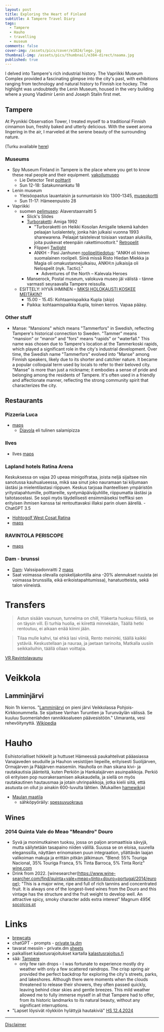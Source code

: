 ```yaml
---
layout: post
title: Exploring the Heart of Finland
subtitle: A Tampere Travel Diary
tags:
  - Tampere
  - Hauho
  - travelling
  - museum
comments: false
cover-img: /assets/pics/cover/e1024/lego.jpg
thumbnail-img: /assets/pics/thumbnail/e384-direct/naama.jpg
published: true
---
```


I delved into Tampere's rich industrial history. The Vapriikki Museum Complex provided a fascinating glimpse into the city's past, with exhibitions ranging from technology and natural history to Finnish ice hockey. The highlight was undoubtedly the Lenin Museum, housed in the very building where a young Vladimir Lenin and Joseph Stalin first met.

## Tampere

At Pyynikki Observation Tower, I treated myself to a traditional Finnish cinnamon bun, freshly baked and utterly delicious. With the sweet aroma lingering in the air, I marveled at the serene beauty of the surrounding nature.

(Turku available [here](https://talonendm.github.io/2023-07-15-west-travel/))

### Museums

- Spy Museum Finland in Tampere is the place where you get to know these real people and their equipment. [vakoilumuseo](https://www.vakoilumuseo.fi/spy-museum/)
  - Lie Detector Test [polttarit](https://www.vakoilumuseo.fi/to-do-sight-lie-detector-guide/bachelor-polttarit-tampere-finlayson/)
  - Sun 12-18: Satakunnankatu 18
- Lenin museum
  - Yleisöopastus lauantaisin ja sunnuntaisin klo 1300-1345, [museokortti](https://museot.fi/nayttelykalenteri/index.php?nayttely_id=32333)
  - Sun 11-17: Hämeenpuisto 28
- Vapriikki
  - suomen [pelimuseo](https://www.vapriikki.fi/nayttelyt/suomen-pelimuseo-nayttelyt/): Alaverstaanraitti 5
    - Slick's Slides
    - [Turboraketti](https://fi.wikipedia.org/wiki/Turboraketti): Amiga 1992
      - "Turboraketti on Heikki Kosolan Amigalle tekemä kahden pelaajan luolalentely, jonka hän julkaisi vuonna 1993 sharewarena. Pelaajat taistelevat toisiaan vastaan aluksilla, joita puskevat eteenpäin rakettimoottorit." [Retropelit](https://www.retropelit.fi/turboraketti/)
      - Flipperi [Twilight](https://pinside.com/pinball/machine/twilight-zone)
      - ANKH - Pasi Janhunen [roolipelitiedotus](https://roolipelitiedotus.fi/haastattelu/haastattelussa-pasi-janhunen/): "ANKH oli toinen suomalainen roolipeli. Siinä missä Risto Hiedan Miekka ja Magia oli omakustannejulkaisu, ANKH:n julkaisija oli Nelospelit (nyk. Tactic)."
        - Adventures of the North – Kalevala Heroes
    - Manserock, Postal museum, valokuva museo jäi välistä - tänne varmasti seuraavalla Tampere reissulla.
  - ESITTELY: HYVÄ IHMINEN – [MIKSI HOLOKAUSTI KOSKEE MEITÄKIN?](https://www.vapriikki.fi/tapahtuu/esittely-hyva-ihminen-miksi-holokausti-koskee-meitakin/)
    - 15.00 - 15.45: Kohtaamispaikka Kupla (skip)
    - Paikka: kohtaamispaikka Kupla, toinen kerros. Vapaa pääsy.

### Other stuff

- Manse: "Mansions" which means "Tammerfors" in Swedish, reflecting Tampere's historical connection to Sweden. "Tammer" means "mansion" or "manor" and "fors" means "rapids" or "waterfall." This name was chosen due to Tampere's location at the Tammerkoski rapids, which played a significant role in the city's industrial development. Over time, the Swedish name "Tammerfors" evolved into "Manse" among Finnish speakers, likely due to its shorter and catchier nature. It became a popular colloquial term used by locals to refer to their beloved city. "Manse" is more than just a nickname; it embodies a sense of pride and belonging among the residents of Tampere. It's often used in a friendly and affectionate manner, reflecting the strong community spirit that characterizes the city.

## Restaurants

### Pizzeria Luca

- [maps](https://www.google.com/maps/place/Pizzeria+Luca/@61.5005302,23.756915,17z/)
  - [Diavola](https://www.k-ruoka.fi/reseptit/diavola) eli tulinen salamipizza

### Ilves

- Ilves [maps](https://www.google.com/maps/place/Original+Sokos+Hotel+Ilves/@61.4946191,23.7656454,17z)


### Lapland hotels Ratina Arena

Keskuksessa on vajaa 20 upeaa minigolfrataa, joista neljä sijaitsee niin sanotussa kauhualueessa, mikä saa sinut joko nauramaan tai kiljumaan iästäsi ja mielentilastasi riippuen. Keskus tarjoaa ihanteellisen ympäristön yritystapahtumille, polttareille, syntymäpäiväjuhlille, riippumatta iästäsi ja taitotasostasi. Se sopii myös täydellisesti ensimmäiseksi treffiksi sen erityisen ihmisen kanssa tai rentouttavaksi illaksi parin oluen äärellä. - ChatGPT 3.5

- [Hohtogolf West Cosat Ratina](https://visittampere.fi/en/experience/hohtogolf-west-coast-ratina/)
- [maps](https://www.google.com/maps/place/Lapland+Hotels+Arena/@61.4943675,23.7699167,16.5z/)

### RAVINTOLA PERISCOPE

- [maps](https://www.google.com/maps/place/Ravintola+Periscope/@61.4946191,23.7656454,17z/)

### Dam - brunssi

- [Dam](https://dambar.fi/20-opiskelijoille/): Valssipadonraitti 2 [maps](https://www.google.com/maps/place/Valssipadonraitti+2,+33100+Tampere/@61.5007384,23.7613583,17z/)
- Saat voimassa olevalla opiskelijakortilla aina -20% alennukset ruuista (ei voimassa brunssilla, eikä erikoistapahtumissa), hanatuotteista, sekä talon viineistä.

# Transfers

> Astun sisään vaunuun, tunnelma on chill,
Yläkerta huokuu fiilistä, se on täysin vill.
Ei turhia huolia, ei kiirettä minnekään,
Täällä hetki rentoutuu, ei aikaan enää kiinni jään.

> Tilaa mulle kahvi, tai ehkä lasi viiniä,
Rento meininki, täällä kaikki ystäviä.
Keskustellaan ja nauraa, ja jaetaan tarinoita,
Matkalla uusiin seikkailuihin, täällä ollaan voittajia.

[VR Ravintolavaunu](https://www.vr.fi/palvelut-junassa/ravintolavaunun-ylakerta)


# Veikkola

## Lamminjärvi

Noin 1h kierros. "[Lamminjärvi](https://fi.wikipedia.org/wiki/Lamminj%C3%A4rvi_(Kirkkonummi)) on pieni järvi Veikkolassa Pohjois-Kirkkonummella. Se sijaitsee Vanhan Turuntien ja Turunväylän välissä. Se kuuluu Suomenlahden rannikkoalueen päävesistöön." Uimaranta, vesi rehevöitynyttä. [Wikipedia](https://fi.wikipedia.org/wiki/Lamminj%C3%A4rvi_(Kirkkonummi))




# Hauho

Esihistorialliset hökkelit ja huttuset Hämeessä paukahtelivat pääasiassa Vanajaveden seuduille ja Hauhon vesistöjen liepeille, erityisesti Suolijärven, Ormajärven ja Pääjärven maisemiin. Hauholla on ihan sikana kivi- ja rautakautisia jäänteitä, kuten Perkiön ja Hankalajärven asuinpaikkoja. Perkiö oli erityisen pop nuorakeraamisen aikakaudella, ja siellä on myös rautakautinen hautausmaa ja jotain uhrinpaikkoja, jotka kielii siitä, että asutusta on ollut jo ainakin 600-luvulta lähtien. (Mukaillen [hamewiki](https://www.hamewiki.fi/Hauho)a)

- [Maulan maatila](https://www.maula.net/)
  - sähköpyöräily: [spessuvuokraus](https://www.spessuvuokraus.fi/)


## Wines

### 2014 Quinta Vale do Meao "Meandro" Douro

- Syvä ja monimutkainen tuoksu, jossa on paljon aromaattisia sävyjä, mutta säilytetään tasapaino niiden välillä. Suussa se on eloisa, suurella eleganssilla, näyttäen erinomaisen puun integraation, yllättävän laajan valikoiman makuja ja erittäin pitkän jälkimaun. "Blend: 55% Touriga Nacional, 35% Touriga Franca, 5% Tinta Barroca, 5% Tinta Roriz" [wine.com](https://www.wine.com/product/quinta-do-vale-meao-douro-2014/430983#closePromoModal)
- Drink from 2022. [winesearcher(https://www.wine-searcher.com/find/quinta+vale+meao+tinto+douro+portugal/2014/europe); "This is a major wine, ripe and full of rich tannins and concentrated fruit. It is always one of the longest-lived wines from the Douro and this vintage has the structure and the fruit weight to develop well. An attractive spicy, smoky character adds extra interest" Magnum 495€ [socolcos.pt](https://socalcos.pt/index.php/pt/loja/categorias/vinho/quinta-do-vale-me%C3%A3o-2014-douro-1-5l-detail.html)


# Links

- [brewcats](https://www.xn--tyttkinpanee-6ib.com/)
- chatGPT - prompts - [private ta.dm](https://docs.google.com/document/d/1n1Vl_3XI5mYtdwjpzkOmbijMq9S61ba18t5PttlT9xE/edit?usp=sharing)
- tavarat messiin - private.dm [sheets](https://docs.google.com/spreadsheets/d/19BkGyPCeYUFju6qmrPmDd3s-zcD2MNX5jRguvoorb1c/edit?usp=sharing)
- paikalliset kalastusrajoitukset kartalla [kalastusrajoitus.fi](https://kalastusrajoitus.fi/#/kalastusrajoitus)
- sää: [Tampere](https://www.foreca.fi/Finland/Tampere)
  - only few rain drops -  I was fortunate to experience mostly dry weather with only a few scattered raindrops. The crisp spring air provided the perfect backdrop for exploring the city's streets, parks, and lakeshores. Although there were moments when the clouds threatened to release their showers, they often passed quickly, leaving behind clear skies and gentle breezes. This mild weather allowed me to fully immerse myself in all that Tampere had to offer, from its historic landmarks to its natural beauty, without any significant interruptions.
- "Lapset löysivät röykkiön hylättyjä hautakiviä" [HS 12.4.2024](https://www.hs.fi/kotimaa/art-2000010357576.html)

---

[Disclaimer](https://talonendm.github.io/disclaimer)

